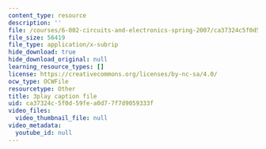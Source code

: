 ```yaml
---
content_type: resource
description: ''
file: /courses/6-002-circuits-and-electronics-spring-2007/ca37324c5f0d59fea0d77f7d9059333f_wNuBD4PYWvs.vtt
file_size: 56419
file_type: application/x-subrip
hide_download: true
hide_download_original: null
learning_resource_types: []
license: https://creativecommons.org/licenses/by-nc-sa/4.0/
ocw_type: OCWFile
resourcetype: Other
title: 3play caption file
uid: ca37324c-5f0d-59fe-a0d7-7f7d9059333f
video_files:
  video_thumbnail_file: null
video_metadata:
  youtube_id: null
---
```

